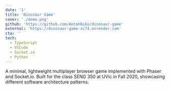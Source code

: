 ```yaml
---
date: '1'
title: 'Dinosaur Game'
cover: './demo.png'
github: 'https://github.com/AntonNiko/dinosaur-game'
external: 'https://dinosaur-game-xc74.onrender.com'
cta: ''
tech:
  - TypeScript
  - VSCode
  - Socket.io
  - Python
---
```


A minimal, lightweight multiplayer browser game implemented with Phaser and Socket.io. Built for the class SENG 350 at UVic in Fall 2020, showcasing different software architecture patterns.